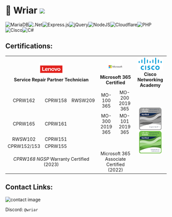 # 👋 Wriar ![](https://komarev.com/ghpvc/?username=wriar&color=23395d)
<!--
![MariaDB](https://img.shields.io/badge/MariaDB-003545?style=for-the-badge&logo=mariadb&logoColor=white)![MongoDB](https://img.shields.io/badge/MongoDB-%234ea94b.svg?style=for-the-badge&logo=mongodb&logoColor=white)![MySQL](https://img.shields.io/badge/mysql-%2300f.svg?style=for-the-badge&logo=mysql&logoColor=white)![.Net](https://img.shields.io/badge/.NET-5C2D91?style=for-the-badge&logo=.net&logoColor=white)![Bootstrap](https://img.shields.io/badge/bootstrap-%23563D7C.svg?style=for-the-badge&logo=bootstrap&logoColor=white)![Express.js](https://img.shields.io/badge/express.js-%23404d59.svg?style=for-the-badge&logo=express&logoColor=%2361DAFB)![jQuery](https://img.shields.io/badge/jquery-%230769AD.svg?style=for-the-badge&logo=jquery&logoColor=white)![NodeJS](https://img.shields.io/badge/node.js-6DA55F?style=for-the-badge&logo=node.js&logoColor=white)![Cloudflare](https://img.shields.io/badge/Cloudflare-F38020?style=for-the-badge&logo=Cloudflare&logoColor=white)![Notepad++](https://img.shields.io/badge/Notepad++-90E59A.svg?style=for-the-badge&logo=notepad%2b%2b&logoColor=black)![Visual Studio Code](https://img.shields.io/badge/Visual%20Studio%20Code-0078d7.svg?style=for-the-badge&logo=visual-studio-code&logoColor=white)![C#](https://img.shields.io/badge/c%23-%23239120.svg?style=for-the-badge&logo=c-sharp&logoColor=white)![CSS3](https://img.shields.io/badge/css3-%231572B6.svg?style=for-the-badge&logo=css3&logoColor=white)![HTML5](https://img.shields.io/badge/html5-%23E34F26.svg?style=for-the-badge&logo=html5&logoColor=white)![JavaScript](https://img.shields.io/badge/javascript-%23323330.svg?style=for-the-badge&logo=javascript&logoColor=%23F7DF1E)![PHP](https://img.shields.io/badge/php-%23777BB4.svg?style=for-the-badge&logo=php&logoColor=white)![GitHub](https://img.shields.io/badge/github-%23121011.svg?style=for-the-badge&logo=github&logoColor=white)![Firefox](https://img.shields.io/badge/Firefox-FF7139?style=for-the-badge&logo=Firefox-Browser&logoColor=white)![Mega.nz](https://img.shields.io/badge/Mega-%23D90007.svg?style=for-the-badge&logo=Mega&logoColor=white)![Stack Overflow](https://img.shields.io/badge/-Stackoverflow-FE7A16?style=for-the-badge&logo=stack-overflow&logoColor=white)![Visual Studio Code](https://img.shields.io/badge/Visual%20Studio%20Code-0078d7.svg?style=for-the-badge&logo=visual-studio-code&logoColor=white)![Visual Studio](https://img.shields.io/badge/Visual%20Studio-5C2D91.svg?style=for-the-badge&logo=visual-studio&logoColor=white)![Windows 11](https://img.shields.io/badge/Windows%2011-%230079d5.svg?style=for-the-badge&logo=Windows%2011&logoColor=white)![Cisco](https://img.shields.io/badge/cisco-%23049fd9.svg?style=for-the-badge&logo=cisco&logoColor=black)![Apache](https://img.shields.io/badge/apache-%23D42029.svg?style=for-the-badge&logo=apache&logoColor=white)![Nginx](https://img.shields.io/badge/nginx-%23009639.svg?style=for-the-badge&logo=nginx&logoColor=white)![Discord](https://img.shields.io/badge/Discord-%235865F2.svg?style=for-the-badge&logo=discord&logoColor=white)
-->
![MariaDB](https://img.shields.io/badge/MariaDB-003545?style=for-the-badge&logo=mariadb&logoColor=white)![.Net](https://img.shields.io/badge/.NET-5C2D91?style=for-the-badge&logo=.net&logoColor=white)![Express.js](https://img.shields.io/badge/express.js-%23404d59.svg?style=for-the-badge&logo=express&logoColor=%2361DAFB)![jQuery](https://img.shields.io/badge/jquery-%230769AD.svg?style=for-the-badge&logo=jquery&logoColor=white)![NodeJS](https://img.shields.io/badge/node.js-6DA55F?style=for-the-badge&logo=node.js&logoColor=white)![Cloudflare](https://img.shields.io/badge/Cloudflare-F38020?style=for-the-badge&logo=Cloudflare&logoColor=white)![PHP](https://img.shields.io/badge/php-%23777BB4.svg?style=for-the-badge&logo=php&logoColor=white)![Cisco](https://img.shields.io/badge/cisco-%23049fd9.svg?style=for-the-badge&logo=cisco&logoColor=black)![C#](https://img.shields.io/badge/c%23-%23239120.svg?style=for-the-badge&logo=c-sharp/&logoColor=white)
<!--[![Wriar Github Stats](https://github-readme-stats.vercel.app/api?username=wriar&show_icons=true&theme=tokyonight)](https://github.com/anuraghazra/github-readme-stats)
-->


<!--
## Certifications:
* **Lenovo NGSP Service Partner** (CPRW162, CPRW158, CPRW165, CPRW161, RWSW102)
* **Lenovo Service Partner Certified CPRW168** (CPRW151, CPRW152, CPRW153, CPRW155)
* MO-100 2019/365
* MO-200 2019/365
* MO-300 2019/365
* MO-101 2019/365
* MSO Specialist (Jan. 2022).
-->

## Certifications:
  
<table style="text-align: center">
        <tr>
            <th colspan="3" style="vertical-align: center"><img src="600f2568fcd2b500043083dc.png" alt="Lenovo" style="height: 3em"> <br>Service Repair Partner Technician</th>
            <th colspan="2"><img src="microsoft.png" alt="Microsoft" style="height: 3em"> <br>Microsoft 365 Certified</th>
            <th colspan="2"><img src="cslp.png" alt="Cisco Logo" style="height: 3em"> <br>Cisco Networking Academy</th>
        </tr>
        <tr>
            <td>CPRW162</td>
            <td>CPRW158</td>
            <td>RWSW209</td>
            <td>MO-100 365</td>
            <td>MO-200 2019 365</td>
            <td rowspan="5" align="center" >
              <img style="height: 5em;" src="english-for-it-1.png" alt="English for IT"></img><br/>
              <img style="height: 5em;" src="introduction-to-cybersecurity.png" alt="Introduction to CyberSecurity"></img
            </td>
        </tr>
        <tr>
            <td>CPRW165</td>
            <td>CPRW161</td>
            <td></td>
            <td>MO-300 2019 365</td>
            <td>MO-101 2019 365</td>
        </tr>
        <tr>
            <td>RWSW102</td>
            <td>CPRW151</td>
            <td></td>
            <td></td>
            <td></td>
        </tr>
        <tr>
            <td>CPRW152/153</td>
            <td>CPRW155</td>
            <td></td>
            <td></td>
            <td></td>
        </tr>
        <tr>
         <td colspan="3"><i>CPRW168 NGSP</i> Warranty Certified (2023)</td>
         <td colspan="2">Microsoft 365 Associate Certified (2022)</td>
        </tr>

        
   </table>


## Contact Links:
<img src="https://wriar.github.io/contactB.png" alt="contact image" style="width:18%" >

Discord: ``@wriar``
<!--
## Web Development:
* HTML
* CSS
* JavaScript
* PHP
* ASP.NET
* jQuery/Ajax
* Node.JS

## Desktop Development:
* C#/.NET
* VBNET/VBS
* Electron
* Shell

## Database Technologies:
* MySQL
* Redis

## Certifications:
* MO-100 2019/365
* Lenovo NGSP Service Partner (CPRW151)
* MO-200 2019/365
* MO-300 2019/365
* MO-101 2019/365
* MSO Specialist (Jan. 2022).

## Technologies:
* .NET Framework
* NET Core
* Mono
* Apache Web Server


## Open Source Apps:
* **QuakeFocus Pro**:
  * Highly Accurate software to provide early-warning to users in case of Earthquake in JMA administered region with raw seismograph data from official API. Uses [Polynomial Interpolation Algorithm (here)](https://qiita.com/NoneType1/items/a4d2cf932e20b56ca444) to forecast intensities and arrival times (up to the nearest second, up to 120 seconds). Licensed under GPL.
  
* **OpenAssess:**
  * Part of Centurate Open Source Consortium, create, administer, and score assessments automatically from a ticket-based system. Requires MySQL.

## Open Source Projects
* L+Ratio: Create/Tweet L+Ratio comments to twitter.
* HID Reader: Read Weigand protocol in a HID iClass/MultiClass/PivClass reader for keycard/pinpad detection in C++

## Organizations:
* Centurate Assessment Consortium
* Centurate Administrative Technologies
-->
